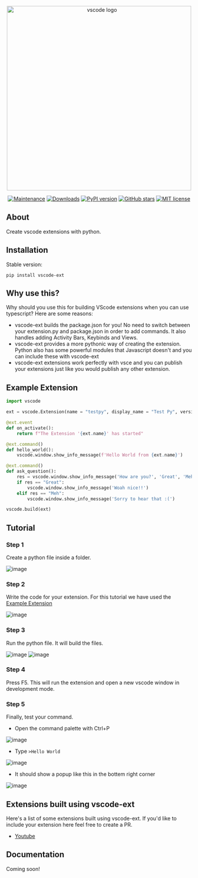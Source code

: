 <p align="center">
  <img alt="vscode logo" src="https://github.com/CodeWithSwastik/vscode-ext/blob/main/images/vscode-ext-2.png?raw=true" width='500px'/>
</p>

<p align="center"><a href="https://GitHub.com/CodeWithSwastik/vscode-ext/graphs/commit-activity"><img src="https://img.shields.io/badge/Maintained%3F-yes-green.svg" alt="Maintenance"></a>
<a href="https://pepy.tech/project/vscode-ext"><img src="https://static.pepy.tech/personalized-badge/vscode-ext?period=total&amp;units=international_system&amp;left_color=orange&amp;right_color=brightgreen&amp;left_text=Downloads" alt="Downloads"></a>
<a href="https://pypi.python.org/pypi/vscode-ext/"><img src="https://badge.fury.io/py/vscode-ext.svg" alt="PyPI version"></a>
<a href="https://GitHub.com/CodeWithSwastik/vscode-ext/stargazers/"><img src="https://img.shields.io/github/stars/CodeWithSwastik/vscode-ext.svg?style=social&amp;label=Star&amp;maxAge=2592000" alt="GitHub stars"></a>
<a href="https://lbesson.mit-license.org/"><img src="https://img.shields.io/badge/License-MIT-blue.svg" alt="MIT license"></a></p>

## About

Create vscode extensions with python. 

## Installation

Stable version:

```sh-session
pip install vscode-ext
```


## Why use this?

Why should you use this for building VScode extensions when you can use typescript? Here are some reasons:

- vscode-ext builds the package.json for you! No need to switch between your extension.py and package.json in order to add commands. It also handles adding Activity Bars, Keybinds and Views.
- vscode-ext provides a more pythonic way of creating the extension. Python also has some powerful modules that Javascript doesn't and you can include these with vscode-ext
- vscode-ext extensions work perfectly with vsce and you can publish your extensions just like you would publish any other extension.
## Example Extension

```python
import vscode

ext = vscode.Extension(name = "testpy", display_name = "Test Py", version = "0.0.1")

@ext.event
def on_activate():
    return f"The Extension '{ext.name}' has started"

@ext.command()
def hello_world():
    vscode.window.show_info_message(f'Hello World from {ext.name}')

@ext.command()
def ask_question():
    res = vscode.window.show_info_message('How are you?', 'Great', 'Meh')
    if res == "Great":
        vscode.window.show_info_message('Woah nice!!')
    elif res == "Meh":
        vscode.window.show_info_message('Sorry to hear that :(')

vscode.build(ext)
```

## Tutorial

### Step 1

Create a python file inside a folder.

![image](https://user-images.githubusercontent.com/61446939/126891766-8e408f35-ce63-48b1-8739-1361e979d351.png)

### Step 2

Write the code for your extension. For this tutorial we have used the [Example Extension](#example-extension)

![image](https://user-images.githubusercontent.com/61446939/126891803-8da2e8e8-174f-451b-9103-4fbf001c4e7b.png)

### Step 3

Run the python file. It will build the files.

![image](https://user-images.githubusercontent.com/61446939/126891865-fe235598-9267-47c6-971f-43e4da456ebb.png)
![image](https://user-images.githubusercontent.com/61446939/126891875-62c2057e-e504-4e01-bfd6-9a20c7f660d9.png)

### Step 4

Press F5. This will run the extension and open a new vscode window in development mode.

### Step 5

Finally, test your command.

- Open the command palette with Ctrl+P

![image](https://user-images.githubusercontent.com/61446939/126892044-f3b5f4d3-37de-4db5-acef-c6ddd841f1a5.png)

- Type `>Hello World`

![image](https://user-images.githubusercontent.com/61446939/126892096-9fc1cb2f-9b76-4d53-8099-e74d9f22e6e7.png)

- It should show a popup like this in the bottem right corner

![image](https://user-images.githubusercontent.com/61446939/126892110-f8d4bcf2-9ec0-43c2-a7d6-40288d91f000.png)


## Extensions built using vscode-ext
Here's a list of some extensions built using vscode-ext. If you'd like to include your extension here feel free to create a PR.
- [Youtube](https://github.com/CodeWithSwastik/youtube-ext) 


## Documentation

Coming soon!
